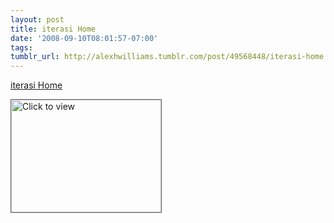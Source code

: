 ```yaml
---
layout: post
title: iterasi Home
date: '2008-09-10T08:01:57-07:00'
tags: 
tumblr_url: http://alexhwilliams.tumblr.com/post/49568448/iterasi-home
---
```

<a href="https://www.iterasi.net/OpenViewer.aspx?sqrlitid=h2XuUrAS7UOhqulmq1MBdQ">iterasi Home</a><br/><p><a href="https://www.iterasi.net/OpenViewer.aspx?sqrlitid=h2XuUrAS7UOhqulmq1MBdQ" target="_blank"> <img src="http://AssetHost01a.iterasi.net/ec2eb670e447/94d5ad32ba6b/ff6f9e86baa1/6a8a3ac75a10/17b851be-a49c-4f7e-8914-baaedd946d5e/thumbnail.jpg???20080910150122???hEAZX8VvkFArwAOSroMqKPm04jMQYO/RqHtGCA1XGeX0a1hC1civ+xLltt5d6O7JhT8/SxusOCGOlh6DVVqJnAH4rSu7RUGFJ8e3PaKxiaUy11X9koW3XjNTn/M6CFGQuiLOwUDgC3o/MXI5r3oB9wYLAqi79bi6S3OH+6z6B1U=" width="240" height="180" style="border:solid 1px #666" alt="Click to view"/></a></p>
